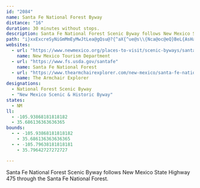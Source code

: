 ```yaml
---
id: "2084"
name: Santa Fe National Forest Byway
distance: "16"
duration: 30 minutes without stops.
description: Santa Fe National Forest Scenic Byway follows New Mexico State Highway 475 through the Santa Fe National Forest.
path: "i}xxExcreSyNiGmMmEyMwJtLea@gQsu@?{^aX{^ue@s\\{Nca@oc@eQ}BeL{AsHaXwU}g@rLuLyEpCmSkJuu@hA{^iAq\\{E_OpCo\\zEwe@aHaq@nCmc@iZiZ_aAuLs\\cHqCsL}NqCxEgQwUiJgQkJmS??mJ}NyEiAiZbHeQ?mJ_XfAaX{NyEjJaXqCkJ`H{EeQaq@eQ}NdQwUiZwUmJkJ{NfZiZ"
websites:
  - url: "https://www.newmexico.org/places-to-visit/scenic-byways/santa-fe-national-forest/"
    name: New Mexico Tourism Department
  - url: "https://www.fs.usda.gov/santafe"
    name: Santa Fe National Forest
  - url: "https://www.thearmchairexplorer.com/new-mexico/santa-fe-national-forest-scenic-byway.php"
    name: The Armchair Explorer
designations:
  - National Forest Scenic Byway
  - "New Mexico Scenic & Historic Byway"
states:
  - NM
ll:
  - -105.93868181818182
  - 35.686136363636365
bounds:
  - - -105.93868181818182
    - 35.686136363636365
  - - -105.79638181818181
    - 35.79642727272727

---
```


Santa Fe National Forest Scenic Byway follows New Mexico State Highway 475 through the Santa Fe National Forest.
